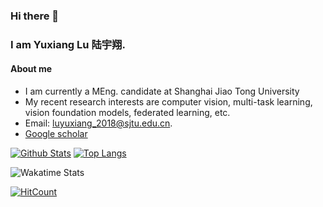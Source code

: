 ### Hi there 👋

### I am Yuxiang Lu 陆宇翔.

#### About me
- I am currently a MEng. candidate at Shanghai Jiao Tong University
- My recent research interests are computer vision, multi-task learning, vision foundation models, federated learning, etc.
- Email: [luyuxiang_2018@sjtu.edu.cn](mailto:luyuxiang_2018@sjtu.edu.cn).
- [Google scholar](https://scholar.google.com/citations?user=7m-TOp8AAAAJ)

[![Github Stats](https://github-readme-stats.vercel.app/api?username=innovator-zero&show_icons=true&hide=prs,issues&include_all_commits=true)](https://github.com/anuraghazra/github-readme-stats)
[![Top Langs](https://github-readme-stats.vercel.app/api/top-langs/?username=innovator-zero&layout=compact)](https://github.com/anuraghazra/github-readme-stats)

![Wakatime Stats](https://github-readme-stats.vercel.app/api/wakatime?username=Anti_neijuan_NO1&layout=compact)

[![HitCount](https://hits.dwyl.com/innovator-zero/innovator-zero.svg?style=flat)](http://hits.dwyl.com/innovator-zero/innovator-zero)

